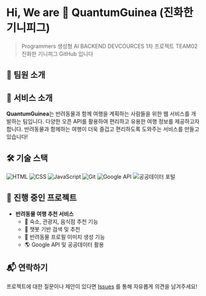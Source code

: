 # Hi, We are 🐹 QuantumGuinea (진화한 기니피그)
> Programmers 생성형 AI BACKEND DEVCOURCES 1차 프로젝트 TEAM02 진화한 기니피그 GitHub 입니다


## 📌 팀원 소개


## 🐶 서비스 소개
**QuantumGuinea**는 반려동물과 함께 여행을 계획하는 사람들을 위한 웹 서비스를 개발하는 팀입니다. 다양한 오픈 API를 활용하여 편리하고 유용한 여행 정보를 제공하고자 합니다. 반려동물과 함께하는 여행이 더욱 즐겁고 편리하도록 도와주는 서비스를 만들고 있습니다!

## 🛠 기술 스택
![HTML](https://img.shields.io/badge/HTML-E34F26?style=flat&logo=html5&logoColor=white)
![CSS](https://img.shields.io/badge/CSS-1572B6?style=flat&logo=css3&logoColor=white)
![JavaScript](https://img.shields.io/badge/JavaScript-F7DF1E?style=flat&logo=javascript&logoColor=black)
![Git](https://img.shields.io/badge/Git-F05032?style=flat&logo=git&logoColor=white)
![Google API](https://img.shields.io/badge/Google%20API-4285F4?style=flat&logo=google&logoColor=white)
![공공데이터 포털](https://img.shields.io/badge/Public%20Data%20Portal-0044CC?style=flat&logo=data&logoColor=white)


## 🚀 진행 중인 프로젝트
- **반려동물 여행 추천 서비스**
  - 🏨 숙소, 관광지, 음식점 추천 기능
  - 🤖 챗봇 기반 검색 및 추천
  - 🐶 반려동물 프로필 이미지 생성 기능
  - 🌎 Google API 및 공공데이터 활용

## 📬 연락하기
프로젝트에 대한 질문이나 제안이 있다면 [Issues](https://github.com/QuantumGuinea/organization-repo/issues) 를 통해 자유롭게 의견을 남겨주세요!
